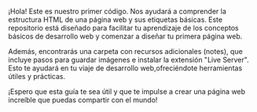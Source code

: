 ¡Hola! Este es nuestro primer código. Nos ayudará a comprender la estructura HTML de una página web y sus etiquetas básicas.
Este repositorio está diseñado para facilitar tu aprendizaje de los conceptos básicos de desarrollo web y comenzar a diseñar tu primera página web.

Además, encontrarás una carpeta con recursos adicionales (notes), que incluye pasos para guardar imágenes e instalar la extensión "Live Server". Esto te ayudará en tu viaje de desarrollo web,ofreciéndote herramientas útiles y prácticas.

¡Espero que esta guía te sea útil y que te impulse a crear una página web increíble que puedas compartir con el mundo!
